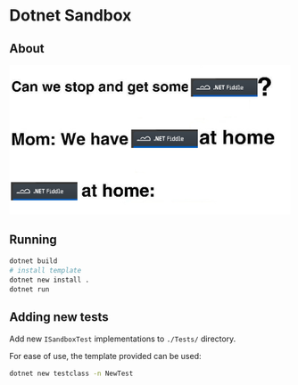 # Dotnet Sandbox

## About

![about](images/image.png)

## Running

```sh
dotnet build
# install template
dotnet new install .
dotnet run
```

## Adding new tests

Add new `ISandboxTest`  implementations to `./Tests/` directory.

For ease of use, the template provided can be used:

```sh
dotnet new testclass -n NewTest
```
